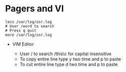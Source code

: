 # Pagers and VI

```
less /var/log/usr.log
# User /word to search 
# Press q quit
more /var/log/usr.log
```

- VIM Editor

    - User / to search /this\c for capital insensitive
    - To copy entire line type y two time and p to paste
    - To cut entire line type d two time and p to paste
    